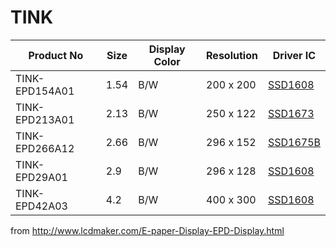 # TINK

| Product No     | Size | Display Color | Resolution | Driver IC            |
| -------------- | ---- | ------------- | ---------- | -------------------- |
| TINK-EPD154A01 | 1.54 | B/W           | 200 x 200  | [SSD1608][ssd1608]   |
| TINK-EPD213A01 | 2.13 | B/W           | 250 x 122  | [SSD1673][ssd1673]   |
| TINK-EPD266A12 | 2.66 | B/W           | 296 x 152  | [SSD1675B][ssd1675b] |
| TINK-EPD29A01  | 2.9  | B/W           | 296 x 128  | [SSD1608][ssd1608]   |
| TINK-EPD42A03  | 4.2  | B/W           | 400 x 300  | [SSD1608][ssd1608]   |

[ssd1608]: https://cursedhardware.github.io/epd-driver-ic/SSD1608.pdf
[ssd1673]: https://cursedhardware.github.io/epd-driver-ic/SSD1673.pdf
[ssd1675b]: https://cursedhardware.github.io/epd-driver-ic/SSD1675B.pdf

from <http://www.lcdmaker.com/E-paper-Display-EPD-Display.html>
